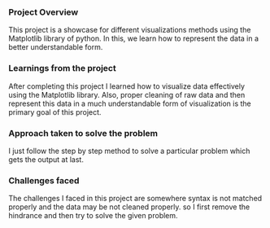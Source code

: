 ### Project Overview

 This project is a showcase for different visualizations methods using the Matplotlib library of python. In this, we learn how to represent the data in a better understandable form.


### Learnings from the project

 After completing this project I learned how to visualize data effectively using the Matplotlib library. Also, proper cleaning of raw data and then represent this data in a much understandable form of visualization is the primary goal of this project. 


### Approach taken to solve the problem

 I just follow the step by step method to solve a particular problem which gets the output at last.


### Challenges faced

 The challenges I faced in this project are somewhere syntax is not matched properly and the data may be not cleaned properly. so I first remove the hindrance and then try to solve the given problem.


